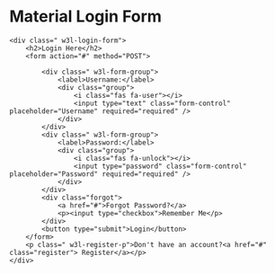 <h1>Material Login Form</h1>
<!---728x90--->

    <div class=" w3l-login-form">
        <h2>Login Here</h2>
        <form action="#" method="POST">

            <div class=" w3l-form-group">
                <label>Username:</label>
                <div class="group">
                    <i class="fas fa-user"></i>
                    <input type="text" class="form-control" placeholder="Username" required="required" />
                </div>
            </div>
            <div class=" w3l-form-group">
                <label>Password:</label>
                <div class="group">
                    <i class="fas fa-unlock"></i>
                    <input type="password" class="form-control" placeholder="Password" required="required" />
                </div>
            </div>
            <div class="forgot">
                <a href="#">Forgot Password?</a>
                <p><input type="checkbox">Remember Me</p>
            </div>
            <button type="submit">Login</button>
        </form>
        <p class=" w3l-register-p">Don't have an account?<a href="#" class="register"> Register</a></p>
    </div>
<!---728x90--->
